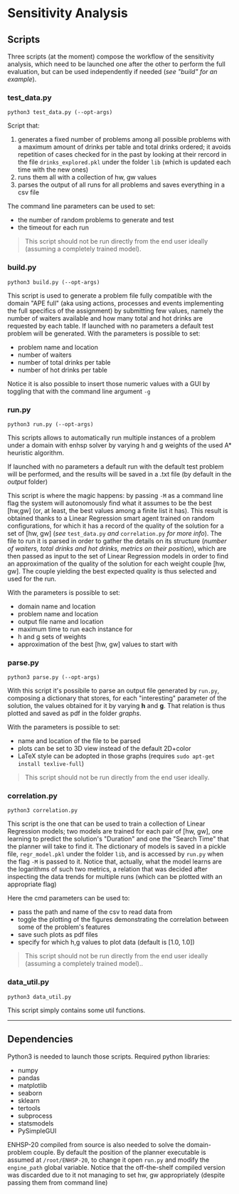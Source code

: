 # Sensitivity Analysis

## Scripts

Three scripts (at the moment) compose the workflow of the sensitivity analysis, which need to be
launched one after the other to perform the full evaluation, but can be used independently if needed (_see "build" for an example_).

### test_data.py

```
python3 test_data.py (--opt-args)
```
Script that:
1. generates a fixed number of problems among all possible problems with a maximum amount of drinks per table and total drinks ordered; it avoids repetition of cases checked for in the past by looking at their rercord in the file `drinks_explored.pkl` under the folder `lib` (which is updated each time with the new ones)
2. runs them all with a collection of hw, gw values
3. parses the output of all runs for all problems and saves everything in a csv file

The command line parameters can be used to set:
- the number of random problems to generate and test
- the timeout for each run

> This script should not be run directly from the end user ideally (assuming a completely trained model).

### build.py

```
python3 build.py (--opt-args)
```
This script is used to generate a problem file fully compatible with the domain "APE full"
(aka using actions, processes and events implementing the full specifics of the assignment)
by submitting few values, namely the number of waiters available and how many total and hot drinks
are requested by each table.
If launched with no parameters a default test problem will be generated.
With the parameters is possible to set:
- problem name and location
- number of waiters
- number of total drinks per table
- number of hot drinks per table

Notice it is also possible to insert those numeric values with a GUI by toggling that with
the command line argument `-g`

### run.py

```
python3 run.py (--opt-args)
```
This scripts allows to automatically run multiple instances of a problem under a domain with enhsp solver
by varying h and g weights of the used A* heuristic algorithm.

If launched with no parameters a default run with the default test problem will be performed, and the results
will be saved in a .txt file (by default in the _output_ folder)

This script is where the magic happens: by passing `-M` as a command line flag the system will autonomously find what it
assumes to be the best [hw,gw] (or, at least, the best values among a finite list it has). This result is obtained thanks
to a Linear Regression smart agent trained on random configurations, for which it has a record of the quality of the solution
for a set of [hw, gw] (_see_ `test_data.py` _and_ `correlation.py` _for more info_).
The file to run it is parsed in order to gather the details on its structure (_number of waiters, total drinks and hot drinks, metrics on their position_), which are then passed as input to the set of Linear Regression models in order to find an approximation of the quality of the solution for each weight couple [hw, gw]. The couple yielding the best expected quality is thus selected and used for the run.

With the parameters is possible to set:
- domain name and location
- problem name and location
- output file name and location
- maximum time to run each instance for
- h and g sets of weights
- approximation of the best [hw, gw] values to start with

### parse.py

```
python3 parse.py (--opt-args)
```
With this script it's possibile to parse an output file generated by `run.py`, composing a dictionary that
stores, for each "interesting" parameter of the solution, the values obtained for it by varying **h** and **g**.
That relation is thus plotted and saved as pdf in the folder _graphs_.

With the parameters is possible to set:
- name and location of the file to be parsed
- plots can be set to 3D view instead of the default 2D+color
- LaTeX style can be adopted in those graphs (requires `sudo apt-get install texlive-full`)

> This script should not be run directly from the end user ideally.

### correlation.py

```
python3 correlation.py
```
This script is the one that can be used to train a collection of Linear Regression models; two models are trained for each pair of [hw, gw], one learning to predict the solution's "Duration" and one the "Search Time" that the planner will take to find it.
The dictionary of models is saved in a pickle file, `regr_model.pkl` under the folder `lib`, and is accessed by `run.py` when the flag `-M` is passed to it. Notice that, actually, what the model learns are the logarithms of such two metrics, a relation that was decided after inspecting the data trends for multiple runs (which can be plotted with an appropriate flag)

Here the cmd parameters can be used to:
- pass the path and name of the csv to read data from
- toggle the plotting of the figures demonstrating the correlation between some of the problem's features
- save such plots as pdf files
- specify for which h,g values to plot data (default is [1.0, 1.0])

> This script should not be run directly from the end user ideally (assuming a completely trained model)..

### data_util.py

```
python3 data_util.py
```

This script simply contains some util functions.

---

## Dependencies

Python3 is needed to launch those scripts.
Required python libraries:
  - numpy
  - pandas
  - matplotlib
  - seaborn
  - sklearn
  - tertools
  - subprocess
  - statsmodels
  - PySimpleGUI

ENHSP-20 compiled from source is also needed to solve the domain-problem couple. By default the position of the planner executable
is assumed at `/root/ENHSP-20`, to change it open `run.py` and modify the `engine_path` global variable.
Notice that the off-the-shelf compiled version was discarded due to it not managing to set hw, gw appropriately (despite passing them from command line)



